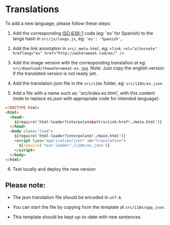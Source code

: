 # Translations

To add a new language, please follow these steps:

1. Add the corresponding [ISO 639-1](https://en.wikipedia.org/wiki/ISO_639-1) code (eg: 'es' for Spanish) to the langs hash in `src/js/langs.js`, eg: `'es': 'Spanish',`

2. Add the link annotation in `src/_meta.html`, eg: `<link rel="alternate" hreflang="es" href="http://waterweeat.com/es/" />`

3. Add the image version with the corresponding translation at eg: `src/download/thewaterweeat-es.jpg`. Note: Just copy the english version if the translated version is not ready yet.

4. Add the translation json file in the `src/i18n` folder, eg: `src/i18n/es.json`

5. Add a file with a name such as: 'src/index.es.html', with this content (note to replace es.json with appropriate code for intended language):
```html
<!DOCTYPE html>
<html>
  <head>
    ${require('html-loader?interpolate&attrs=link:href!./meta.html')}
  </head>
  <body class="load">
    ${require('html-loader?interpolate!./main.html')}
    <script type="application/json" id="translation">
      ${require('text-loader!./i18n/es.json')}
    </script>
  </body>
</html>
```

6. Test locally and deploy the new version

## Please note:

- The json translation file should be encoded in `utf-8`.

- You can start the file by copying from the template at `src/i18n/qqq.json`.

- This template should be kept up-to-date with new sentences.
